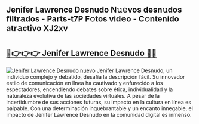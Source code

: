 ## Jenifer Lawrence Desnudo N𝚞𝚎vos desn𝚞dos filtr𝚊dos - Parts-t7P F𝚘tos vid𝚎o - C𝚘ntenido atr𝚊ctivo XJ2xv

# <h2><a href="http://mb0d5pa.tromn.icu/?c=Jenifer+Lawrence+Desnudo">🔗👉👉👉 Jenifer Lawrence Desnudo 🔗🔗</a></h2>

[![Jenifer Lawrence Desnudo nuevo](https://i.imgur.com/pEAQMta.gif)](http://mb0d5pa.tromn.icu/?c=Jenifer+Lawrence+Desnudo)
Jenifer Lawrence Desnudo, un individuo complejo y debatido, desafía la descripción fácil. Su innovador estilo de comunicación en línea ha cautivado y enfurecido a los espectadores, encendiendo debates sobre ética, individualidad y la naturaleza evolutiva de las sociedades virtuales. A pesar de la incertidumbre de sus acciones futuras, su impacto en la cultura en línea es palpable. Con una determinación inquebrantable y un encanto innegable, el impacto de Jenifer Lawrence Desnudo en la comunidad digital es inmenso.
